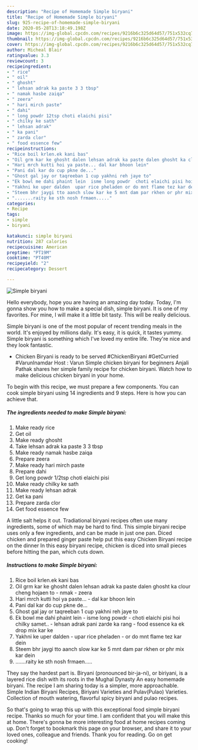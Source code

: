 ```yaml
---
description: "Recipe of Homemade Simple biryani"
title: "Recipe of Homemade Simple biryani"
slug: 925-recipe-of-homemade-simple-biryani
date: 2020-05-28T13:18:49.198Z
image: https://img-global.cpcdn.com/recipes/9216b6c325d64d57/751x532cq70/simple-biryani-recipe-main-photo.jpg
thumbnail: https://img-global.cpcdn.com/recipes/9216b6c325d64d57/751x532cq70/simple-biryani-recipe-main-photo.jpg
cover: https://img-global.cpcdn.com/recipes/9216b6c325d64d57/751x532cq70/simple-biryani-recipe-main-photo.jpg
author: Micheal Blair
ratingvalue: 3.3
reviewcount: 3
recipeingredient:
- " rice"
- " oil"
- " ghosht"
- " lehsan adrak ka paste 3 3 tbsp"
- " namak hasbe zaiqa"
- " zeera"
- " hari mirch paste"
- " dahi"
- " long powdr 12tsp choti elaichi pisi"
- " chilky ke sath"
- " lehsan adrak"
- " ka pani"
- " zarda clor"
- " food essence few"
recipeinstructions:
- "Rice boil krlen.ek kani bas"
- "Oil grm kar ke ghosht dalen lehsan adrak ka paste dalen ghosht ka clour cheng hojaen to  nmak  zeera"
- "Hari mrch kutti hoi ya paste... dal kar bhoon lein"
- "Pani dal kar do cup pkne de..."
- "Ghost gal jay or taqreeban 1 cup yakhni reh jaye to"
- "Ek bowl me dahi phaint lein  isme long powdr  choti elaichi pisi hoi chilky samet..  lehsan adrak pani zarde ka rang  food essence ka ek drop mix kar ke"
- "Yakhni ke uper dalden  upar rice pheladen or do mnt flame tez kar dein"
- "Steem bhr jaygi tto aanch slow kar ke 5 mnt dam par rkhen or phr mix kar dein"
- ".......raity ke sth nosh frmaen....."
categories:
- Recipe
tags:
- simple
- biryani

katakunci: simple biryani 
nutrition: 287 calories
recipecuisine: American
preptime: "PT19M"
cooktime: "PT40M"
recipeyield: "2"
recipecategory: Dessert

---
```



![Simple biryani](https://img-global.cpcdn.com/recipes/9216b6c325d64d57/751x532cq70/simple-biryani-recipe-main-photo.jpg)

Hello everybody, hope you are having an amazing day today. Today, I'm gonna show you how to make a special dish, simple biryani. It is one of my favorites. For mine, I will make it a little bit tasty. This will be really delicious.

Simple biryani is one of the most popular of recent trending meals in the world. It's enjoyed by millions daily. It's easy, it is quick, it tastes yummy. Simple biryani is something which I've loved my entire life. They're nice and they look fantastic.

- Chicken Biryani is ready to be served #ChickenBiryani #GetCurried #VarunInamdar Host : Varun Simple chicken biryani for beginners Anjali Pathak shares her simple family recipe for chicken biryani. Watch how to make delicious chicken biryani in your home.


To begin with this recipe, we must prepare a few components. You can cook simple biryani using 14 ingredients and 9 steps. Here is how you can achieve that.

<!--inarticleads1-->

##### The ingredients needed to make Simple biryani:

1. Make ready  rice
1. Get  oil
1. Make ready  ghosht
1. Take  lehsan adrak ka paste 3 3 tbsp
1. Make ready  namak hasbe zaiqa
1. Prepare  zeera
1. Make ready  hari mirch paste
1. Prepare  dahi
1. Get  long powdr 1/2tsp choti elaichi pisi
1. Make ready  chilky ke sath
1. Make ready  lehsan adrak
1. Get  ka pani
1. Prepare  zarda clor
1. Get  food essence few


A little salt helps it out. Tradiational biryani recipes often use many ingredients, some of which may be hard to find. This simple biryani recipe uses only a few ingredients, and can be made in just one pan. Diced chicken and prepared ginger paste help put this easy Chicken Biryani recipe on the dinner In this easy biryani recipe, chicken is diced into small pieces before hitting the pan, which cuts down. 

<!--inarticleads2-->

##### Instructions to make Simple biryani:

1. Rice boil krlen.ek kani bas
1. Oil grm kar ke ghosht dalen lehsan adrak ka paste dalen ghosht ka clour cheng hojaen to -  nmak  - zeera
1. Hari mrch kutti hoi ya paste... - dal kar bhoon lein
1. Pani dal kar do cup pkne de...
1. Ghost gal jay or taqreeban 1 cup yakhni reh jaye to
1. Ek bowl me dahi phaint lein  - isme long powdr -  choti elaichi pisi hoi chilky samet.. -  lehsan adrak pani zarde ka rang  - food essence ka ek drop mix kar ke
1. Yakhni ke uper dalden  - upar rice pheladen - or do mnt flame tez kar dein
1. Steem bhr jaygi tto aanch slow kar ke 5 mnt dam par rkhen or phr mix kar dein
1. .......raity ke sth nosh frmaen.....


They say the hardest part is. Biryani (pronounced bir-ja-ni), or biriyani, is a layered rice dish with its roots in the Mughal Dynasty An easy homemade biryani. The recipe I am sharing today is a simpler, more approachable. Simple Indian Biryani Recipes, Biriyani Varieties and Pulav(Pulao) Varieties. Collection of mouth watering, flavorful spicy biryani and pulao recipes. 

So that's going to wrap this up with this exceptional food simple biryani recipe. Thanks so much for your time. I am confident that you will make this at home. There's gonna be more interesting food at home recipes coming up. Don't forget to bookmark this page on your browser, and share it to your loved ones, colleague and friends. Thank you for reading. Go on get cooking!
